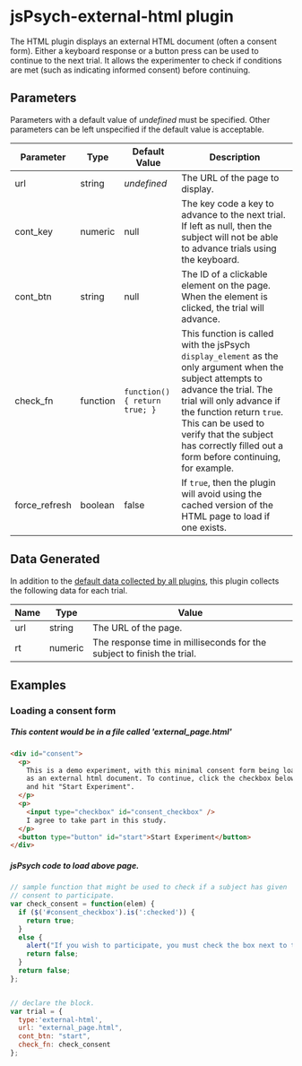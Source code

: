 # jsPsych-external-html plugin

The HTML plugin displays an external HTML document (often a consent form). Either a keyboard response or a button press can be used to continue to the next trial. It allows the experimenter to check if conditions are met (such as indicating informed consent) before continuing.

## Parameters

Parameters with a default value of *undefined* must be specified. Other parameters can be left unspecified if the default value is acceptable.

Parameter | Type | Default Value | Description
----------|------|---------------|------------
url | string | *undefined* | The URL of the page to display.
cont_key | numeric | null | The key code a key to advance to the next trial. If left as null, then the subject will not be able to advance trials using the keyboard.
cont_btn | string | null | The ID of a clickable element on the page. When the element is clicked, the trial will advance.
check_fn | function | `function(){ return true; }` | This function is called with the jsPsych `display_element` as the only argument when the subject attempts to advance the trial. The trial will only advance if the function return `true`. This can be used to verify that the subject has correctly filled out a form before continuing, for example.
force_refresh | boolean | false | If `true`, then the plugin will avoid using the cached version of the HTML page to load if one exists.

## Data Generated

In addition to the [default data collected by all plugins](overview#datacollectedbyplugins), this plugin collects the following data for each trial.

Name | Type | Value
-----|------|------
url | string | The URL of the page.
rt | numeric | The response time in milliseconds for the subject to finish the trial.

## Examples

### Loading a consent form

##### This content would be in a file called 'external_page.html'
```html
<div id="consent">
  <p>
    This is a demo experiment, with this minimal consent form being loaded
    as an external html document. To continue, click the checkbox below
    and hit "Start Experiment".
  </p>
  <p>
    <input type="checkbox" id="consent_checkbox" />
    I agree to take part in this study.
  </p>
  <button type="button" id="start">Start Experiment</button>
</div>
```

##### jsPsych code to load above page.
```javascript
// sample function that might be used to check if a subject has given
// consent to participate.
var check_consent = function(elem) {
  if ($('#consent_checkbox').is(':checked')) {
    return true;
  }
  else {
    alert("If you wish to participate, you must check the box next to the statement 'I agree to participate in this study.'");
    return false;
  }
  return false;
};


// declare the block.
var trial = {
  type:'external-html',
  url: "external_page.html",
  cont_btn: "start",
  check_fn: check_consent
};
```
